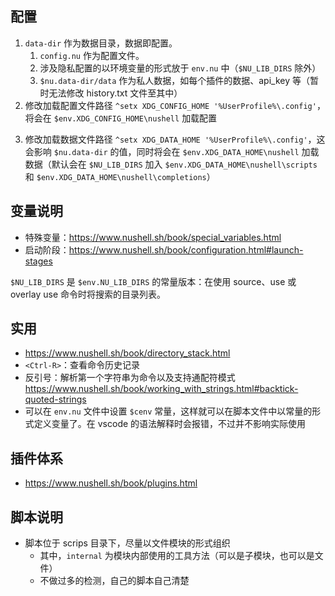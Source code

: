 ## 配置

1. `data-dir` 作为数据目录，数据即配置。
   1. `config.nu` 作为配置文件。
   2. 涉及隐私配置的以环境变量的形式放于 `env.nu` 中（`$NU_LIB_DIRS` 除外）
   3. `$nu.data-dir/data` 作为私人数据，如每个插件的数据、api_key 等（暂时无法修改 history.txt 文件至其中）
2. 修改加载配置文件路径 `^setx XDG_CONFIG_HOME '%UserProfile%\.config'`，将会在 `$env.XDG_CONFIG_HOME\nushell` 加载配置
<!-- 环境变量设置 -->
3. 修改加载数据文件路径 `^setx XDG_DATA_HOME '%UserProfile%\.config'`，这会影响 `$nu.data-dir` 的值，同时将会在 `$env.XDG_DATA_HOME\nushell` 加载数据（默认会在 `$NU_LIB_DIRS` 加入 `$env.XDG_DATA_HOME\nushell\scripts` 和 `$env.XDG_DATA_HOME\nushell\completions`）
<!-- 注意：这样语法检查不会生效，在 config.nu 中显示指定 $NU_LIB_DIRS 比较好 -->

## 变量说明

- 特殊变量：https://www.nushell.sh/book/special_variables.html
- 启动阶段：https://www.nushell.sh/book/configuration.html#launch-stages

`$NU_LIB_DIRS` 是 `$env.NU_LIB_DIRS` 的常量版本：在使用 source、use 或 overlay use 命令时将搜索的目录列表。

## 实用

- https://www.nushell.sh/book/directory_stack.html
- `<Ctrl-R>`：查看命令历史记录
- 反引号：解析第一个字符串为命令以及支持通配符模式 <https://www.nushell.sh/book/working_with_strings.html#backtick-quoted-strings>
- 可以在 `env.nu` 文件中设置 `$cenv` 常量，这样就可以在脚本文件中以常量的形式定义变量了。在 vscode 的语法解释时会报错，不过并不影响实际使用

## 插件体系

- https://www.nushell.sh/book/plugins.html

## 脚本说明

- 脚本位于 scrips 目录下，尽量以文件模块的形式组织
  - 其中，`internal` 为模块内部使用的工具方法（可以是子模块，也可以是文件）
  - 不做过多的检测，自己的脚本自己清楚
